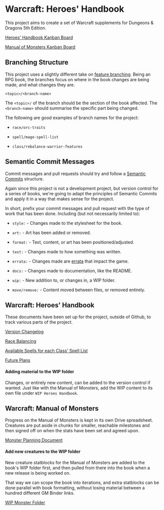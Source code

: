 # Warcraft: Heroes' Handbook

This project aims to create a set of Warcraft supplements for Dungeons & Dragons 5th Edition.

[Heroes' Handbook Kanban Board](https://github.com/Jihia/Warcraft-Heroes-Handbook/projects/2)

[Manual of Monsters Kanban Board](https://github.com/Jihia/Warcraft-Heroes-Handbook/projects/3)


## Branching Structure

This project uses a slightly different take on [feature branching](https://guides.github.com/introduction/flow/). Being an RPG book, the branches focus on where in the book changes are being made, and what changes they are. 

`<topic>/<branch-name>`

The `<topic>/` of the branch should be the section of the book affected. The `<branch-name>` should summarise the specific part being changed.

The following are good examples of branch names for the project:

* `race/orc-traits`

* `spell/mage-spell-list`

* `class/rebalance-warrior-features`

## Semantic Commit Messages

Commit messages and pull requests should try and follow a [Semantic Commits](https://www.conventionalcommits.org/en/v1.0.0-beta.4/) structure.

Again since this project is not a development project, but version control for a series of books, we're going to adapt the principles of Semantic Commits and apply it in a way that makes sense for the project.

In short, prefix your commit messages and pull request with the type of work that has been done. Including (but not necessarily limited to):

* `style:` - Changes made to the stylesheet for the book.

* `art:` - Art has been added or removed.

* `format:` - Text, content, or art has been positioned/adjusted.

* `text:` - Changes made to how something was written.

* `errata:` - Changes made are [errata](https://en.wikipedia.org/wiki/Erratum) that impact the game.

* `docs:` - Changes made to documentation, like the README.

* `wip:` - New addition to, or changes in, a WIP folder.

* `move/remove:` - Content moved between files, or removed entirely.

## Warcraft: Heroes' Handbook

These documents have been set up for the project, outside of Github, to track various parts of the project. 

[Version Changelog](https://drive.google.com/open?id=1AtTF7o6sAZZLxA75oa-96ENNNBMAJ-z7m9Y93uk4b8A)

[Race Balancing](https://drive.google.com/open?id=1S-XKXMaiLtRLpeIg9t50PvvAfEajpq72MxjTqa9ZbaI)

[Available Spells for each Class' Spell List](https://drive.google.com/open?id=1bzXzGxXFdC3zUdm8_4aURXfftixsJTStRn49fAeSDgs)

[Future Plans](https://drive.google.com/open?id=1MXoKixt1elxs7Em_-nOrTiJ49ki8CcGaavYzBGM6jLs)

#### Adding material to the WIP folder

Changes, or entirely new content, can be added to the version control if wanted. Just like with the Manual of Monsters, add the WIP content to its own file under `WIP Heroes Handbook`.


## Warcraft: Manual of Monsters

Progress on the Manual of Monsters is kept in its own Drive spreadsheet. Creatures are put aside in chunks for smaller, reachable milestones and then signed off on when the stats have been set and agreed upon.

[Monster Planning Document](https://docs.google.com/spreadsheets/d/1gjxgzF93LLB3q_o7QYe9xynpxkaUrkorklA7YGHSJvA/edit?usp=sharing)


#### Add new creatures to the WIP folder

New creature statblocks for the Manual of Monsters are added to the book's WIP folder first, and then pulled from there into the book when a new release is being worked on.

That way we can scope the book into iterations, and extra statblocks can be done parallel with book formatting, without losing material between a hundred different GM Binder links.

[WIP Monster Folder](https://github.com/Jihia/Warcraft-Heroes-Handbook/tree/master/WIP%20Manual%20of%20Monsters)
